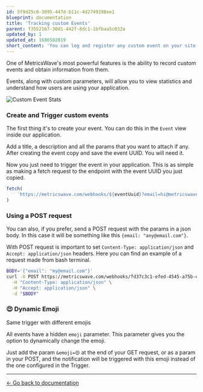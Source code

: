 ```yaml
---
id: 5f9d25c0-3095-447d-b11c-4d2749198ee1
blueprint: documentation
title: 'Tracking custom Events'
parent: f3552167-30d1-442f-8dc1-1bfbaa5c032a
updated_by: 1
updated_at: 1686502819
short_content: 'You can log and register any custom event on your site as you want. Learn how to take advantage of custom events to find out how your application is used.'
---
```


One of MetricsWave's most powerful features is the ability to record custom events and obtain information from them.

Events, along with custom parameters, will allow you to view statistics and understand how users are using your
application.

![Custom Event Stats](/images/documentation/custom_event.png)

### Create and Trigger custom events

The first thing it's to create your event. You can do this in the `Event` view inside our application.

Add a title, a description and all the params that you want to attach if any. After creating the event copy and save the
event UUID. You will need it.

Now you just need to trigger the event in your application. This is as simple as making a fetch request to the endpoint
with the event UUID you just copied.

```javascript
fetch(
    `https://metricswave.com/webhooks/${eventUuid}?email=hi@metricswave.com`
)
```

### Using a POST request

You can also, if you prefer, send a POST request with the params in a json body. In this case it will be something like
this `{email: "any@email.com"}`.

With POST request is important to set `Content-Type: application/json` and `Accept: application/json` headers. Here you
can find an example of a request made from bash terminal.

```bash
BODY='{"email": "my@email.com"}'
curl -X POST https://metricswave.com/webhooks/fd37c3c1-efed-4545-a75b-d32c7fec525e \
  -H "Content-Type: application/json" \
  -H "Accept: application/json" \
  -d "$BODY"
```

### 😍 Dynamic Emoji

Same trigger with different emojis

All events have a hidden `emoji` parameter. This parameter gives you the option to dynamically change the emoji.

Just add the param `&emoji=😍` at the end of your GET request, or as a param in your POST, and the notification will be
triggered with this emoji instead of the one configured in the Trigger.

---

[← Go back to documentation](/documentation)
